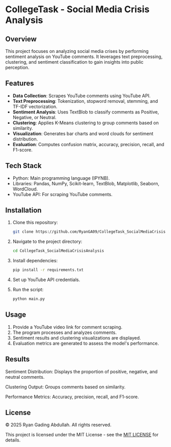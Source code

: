 # CollegeTask - Social Media Crisis Analysis

## Overview

This project focuses on analyzing social media crises by performing sentiment analysis on YouTube comments. It leverages text preprocessing, clustering, and sentiment classification to gain insights into public perception.

## Features

- **Data Collection**: Scrapes YouTube comments using YouTube API.
- **Text Preprocessing**: Tokenization, stopword removal, stemming, and TF-IDF vectorization.
- **Sentiment Analysis**: Uses TextBlob to classify comments as Positive, Negative, or Neutral.
- **Clustering**: Applies K-Means clustering to group comments based on similarity.
- **Visualization**: Generates bar charts and word clouds for sentiment distribution.
- **Evaluation**: Computes confusion matrix, accuracy, precision, recall, and F1-score.

## Tech Stack

- Python: Main programming language (IPYNB).
- Libraries: Pandas, NumPy, Scikit-learn, TextBlob, Matplotlib, Seaborn, WordCloud.
- YouTube API: For scraping YouTube comments.

## Installation

1. Clone this repository:

   ```bash
   git clone https://github.com/RyanGA09/CollegeTask_SocialMediaCrisisAnalysis.git
   ```

2. Navigate to the project directory:

   ```bash
   cd CollegeTask_SocialMediaCrisisAnalysis
   ```

3. Install dependencies:

   ```bash
   pip install -r requirements.txt
   ```

4. Set up YouTube API credentials.

5. Run the script:

   ```bash
   python main.py
   ```

## Usage

1. Provide a YouTube video link for comment scraping.
2. The program processes and analyzes comments.
3. Sentiment results and clustering visualizations are displayed.
4. Evaluation metrics are generated to assess the model's performance.

## Results

Sentiment Distribution: Displays the proportion of positive, negative, and neutral comments.

Clustering Output: Groups comments based on similarity.

Performance Metrics: Accuracy, precision, recall, and F1-score.

## License

&copy; 2025 Ryan Gading Abdullah. All rights reserved.

This project is licensed under the MIT License - see the [MIT LICENSE](LICENSE) for details.
